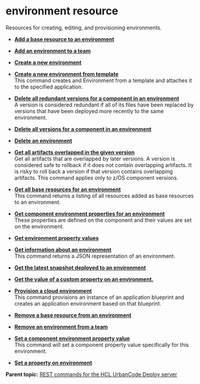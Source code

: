 # environment resource

Resources for creating, editing, and provisioning environments.

-   **[Add a base resource to an environment](../../com.udeploy.api.doc/topics/rest_cli_environment_addbaseresource_put.md)**  

-   **[Add an environment to a team](../../com.udeploy.api.doc/topics/rest_cli_environment_teams_put.md)**  

-   **[Create a new environment](../../com.udeploy.api.doc/topics/rest_cli_environment_createenvironment_put.md)**  

-   **[Create a new environment from template](../../com.udeploy.api.doc/topics/rest_cli_environment_createenvironmentfromtemplate_put.md)**  
This command creates and Environment from a template and attaches it to the specified application.
-   **[Delete all redundant versions for a component in an environment](../../com.udeploy.api.doc/topics/rest_cli_envid_redundantversions_componentid_delete.md)**  
A version is considered redundant if all of its files have been replaced by versions that have been deployed more recently to the same environment.
-   **[Delete all versions for a component in an environment](../../com.udeploy.api.doc/topics/rest_cli_envid_versions_componentid_delete.md)**  

-   **[Delete an environment](../../com.udeploy.api.doc/topics/rest_cli_environment_deleteenvironment_delete.md)**  

-   **[Get all artifacts overlapped in the given version](../../com.udeploy.api.doc/topics/rest_cli_envid_componentid_resourceid_overlappingartifacts_versionid_get.md)**  
Get all artifacts that are overlapped by later versions. A version is considered safe to rollback if it does not contain overlapping artifacts. It is risky to roll back a version if that version contains overlapping artifacts. This command applies only to z/OS component versions.
-   **[Get all base resources for an environment](../../com.udeploy.api.doc/topics/rest_cli_environment_getbaseresources_get.md)**  
This command returns a listing of all resources added as base resources to an environment.
-   **[Get component environment properties for an environment](../../com.udeploy.api.doc/topics/rest_cli_environment_componentproperties_get.md)**  
These properties are defined on the component and their values are set on the environment.
-   **[Get environment property values](../../com.udeploy.api.doc/topics/rest_cli_environment_getproperties_get.md)**  

-   **[Get information about an environment](../../com.udeploy.api.doc/topics/rest_cli_environment_info_get.md)**  
This command returns a JSON representation of an environment.
-   **[Get the latest snapshot deployed to an environment](../../com.udeploy.api.doc/topics/rest_cli_env_snapshot_get.md)**  

-   **[Get the value of a custom property on an environment.](../../com.udeploy.api.doc/topics/rest_cli_environment_getproperty_get.md)**  

-   **[Provision a cloud environment](../../com.udeploy.api.doc/topics/rest_cli_environment_provisionenvironment_put.md)**  
This command provisions an instance of an application blueprint and creates an application environment based on that blueprint.
-   **[Remove a base resource from an environment](../../com.udeploy.api.doc/topics/rest_cli_environment_removebaseresource_put.md)**  

-   **[Remove an environment from a team](../../com.udeploy.api.doc/topics/rest_cli_environment_teams_delete.md)**  

-   **[Set a component environment property value](../../com.udeploy.api.doc/topics/rest_cli_environment_componentproperties_put.md)**  
This command will set a component property value specifically for this environment.
-   **[Set a property on environment](../../com.udeploy.api.doc/topics/rest_cli_environment_propvalue_put.md)**  


**Parent topic:** [REST commands for the HCL UrbanCode Deploy server](../../com.udeploy.reference.doc/topics/rest_api_ref_commands.md)

